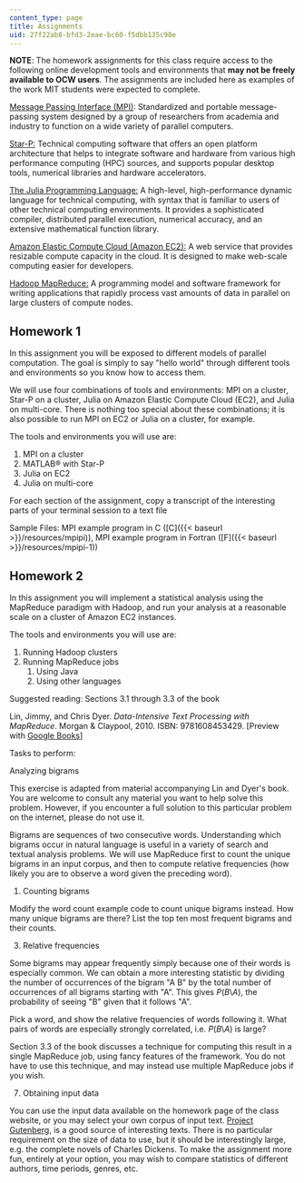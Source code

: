 ```yaml
---
content_type: page
title: Assignments
uid: 27f22ab8-bfd3-2eae-bc60-f5dbb135c98e
---
```


**NOTE**: The homework assignments for this class require access to the following online development tools and environments that **may not be freely available to OCW users**. The assignments are included here as examples of the work MIT students were expected to complete.

[Message Passing Interface (MPI)](http://www.mcs.anl.gov/research/projects/mpi/): Standardized and portable message-passing system designed by a group of researchers from academia and industry to function on a wide variety of parallel computers.

[Star-P:](http://www.scientificcomputing.com/product-release/2008/01/star-p) Technical computing software that offers an open platform architecture that helps to integrate software and hardware from various high performance computing (HPC) sources, and supports popular desktop tools, numerical libraries and hardware accelerators.

[The Julia Programming Language:](https://julialang.org/) A high-level, high-performance dynamic language for technical computing, with syntax that is familiar to users of other technical computing environments. It provides a sophisticated compiler, distributed parallel execution, numerical accuracy, and an extensive mathematical function library.

[Amazon Elastic Compute Cloud (Amazon EC2):](http://aws.amazon.com/ec2/) A web service that provides resizable compute capacity in the cloud. It is designed to make web-scale computing easier for developers.

[Hadoop MapReduce:](https://hadoop.apache.org/docs/r1.2.1/mapred_tutorial.html) A programming model and software framework for writing applications that rapidly process vast amounts of data in parallel on large clusters of compute nodes.

Homework 1
----------

In this assignment you will be exposed to different models of parallel computation. The goal is simply to say "hello world" through different tools and environments so you know how to access them.

We will use four combinations of tools and environments: MPI on a cluster, Star-P on a cluster, Julia on Amazon Elastic Compute Cloud (EC2), and Julia on multi-core. There is nothing too special about these combinations; it is also possible to run MPI on EC2 or Julia on a cluster, for example.

The tools and environments you will use are:

1.  MPI on a cluster
2.  MATLAB® with Star-P
3.  Julia on EC2
4.  Julia on multi-core

For each section of the assignment, copy a transcript of the interesting parts of your terminal session to a text file

Sample Files: MPI example program in C ([C]({{< baseurl >}}/resources/mpipi)), MPI example program in Fortran ([F]({{< baseurl >}}/resources/mpipi-1))

Homework 2
----------

In this assignment you will implement a statistical analysis using the MapReduce paradigm with Hadoop, and run your analysis at a reasonable scale on a cluster of Amazon EC2 instances.

The tools and environments you will use are:

1.  Running Hadoop clusters
2.  Running MapReduce jobs
    1.  Using Java
    2.  Using other languages

Suggested reading: Sections 3.1 through 3.3 of the book

Lin, Jimmy, and Chris Dyer. _Data-Intensive Text Processing with MapReduce_. Morgan & Claypool, 2010. ISBN: 9781608453429. \[Preview with [Google Books](http://books.google.co.in/books?id=GxFYuVZHG60C&printsec=frontcover&dq=Data-Intensive+Text+Processing+with+MapReduce&hl=en&sa=X&ei=v0AdT9HoNYbUrQfhotyGDQ&ved=0CDgQ6AEwAA#v=onepage&q=Data-Intensive%20Text%20Processing%20with%20MapReduce&f=false)\]

Tasks to perform:

Analyzing bigrams

This exercise is adapted from material accompanying Lin and Dyer's book. You are welcome to consult any material you want to help solve this problem. However, if you encounter a full solution to this particular problem on the internet, please do not use it.

Bigrams are sequences of two consecutive words. Understanding which bigrams occur in natural language is useful in a variety of search and textual analysis problems. We will use MapReduce first to count the unique bigrams in an input corpus, and then to compute relative frequencies (how likely you are to observe a word given the preceding word).

1.  Counting bigrams

Modify the word count example code to count unique bigrams instead. How many unique bigrams are there? List the top ten most frequent bigrams and their counts.

3.  Relative frequencies

Some bigrams may appear frequently simply because one of their words is especially common. We can obtain a more interesting statistic by dividing the number of occurrences of the bigram "A B" by the total number of occurrences of all bigrams starting with "A". This gives _P_(_B_\\_A_), the probability of seeing "B" given that it follows "A".

Pick a word, and show the relative frequencies of words following it. What pairs of words are especially strongly correlated, i.e. _P_(_B_\\_A_) is large?

Section 3.3 of the book discusses a technique for computing this result in a single MapReduce job, using fancy features of the framework. You do not have to use this technique, and may instead use multiple MapReduce jobs if you wish.

7.  Obtaining input data

You can use the input data available on the homework page of the class website, or you may select your own corpus of input text. [Project Gutenberg](http://www.gutenberg.org/), is a good source of interesting texts. There is no particular requirement on the size of data to use, but it should be interestingly large, e.g. the complete novels of Charles Dickens. To make the assignment more fun, entirely at your option, you may wish to compare statistics of different authors, time periods, genres, etc.